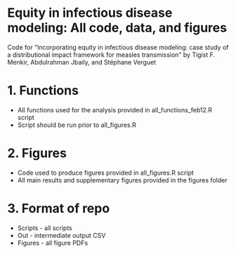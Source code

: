 # Equity in infectious disease modeling: All code, data, and figures

Code for "Incorporating equity in infectious disease modeling: case study of a distributional impact framework for measles transmission" by Tigist F. Menkir, Abdulrahman Jbaily, and Stéphane Verguet

# 1. Functions #
* All functions used for the analysis provided in all_functions_feb12.R script 
* Script should be run prior to all_figures.R

# 2. Figures #
* Code used to produce figures provided in all_figures.R script
* All main results and supplementary figures provided in the figures folder

# 3. Format of repo #
* Scripts - all scripts 
* Out - intermediate output CSV 
* Figures - all figure PDFs
